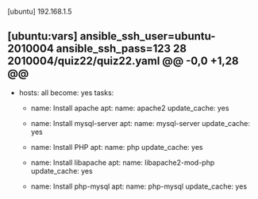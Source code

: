 [ubuntu]
192.168.1.5

[ubuntu:vars]
ansible_ssh_user=ubuntu-2010004
ansible_ssh_pass=123
 28  
2010004/quiz22/quiz22.yaml
@@ -0,0 +1,28 @@
---
- hosts: all
  become: yes
  tasks:
    - name: Install apache
      apt:
        name: apache2
        update_cache: yes

    - name: Install mysql-server
      apt:
        name: mysql-server
        update_cache: yes

    - name: Install PHP
      apt:
        name: php
        update_cache: yes

    - name: Install libapache
      apt:
        name: libapache2-mod-php
        update_cache: yes

    - name: Install php-mysql
      apt:
        name: php-mysql
        update_cache: yes
